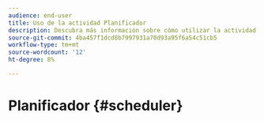 ```yaml
---
audience: end-user
title: Uso de la actividad Planificador
description: Descubra más información sobre cómo utilizar la actividad Planificador
source-git-commit: 4ba457f1dcd8b7997931a70d93a95f6a54c51cb5
workflow-type: tm+mt
source-wordcount: '12'
ht-degree: 8%

---
```



# Planificador {#scheduler}
